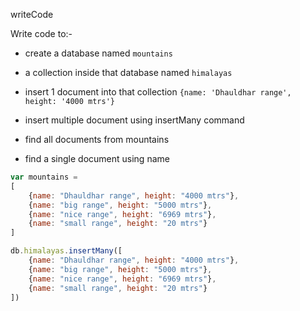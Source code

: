 writeCode

Write code to:-

- create a database named `mountains`
- a collection inside that database named `himalayas`
- insert 1 document into that collection `{name: 'Dhauldhar range', height: '4000 mtrs'}`

- insert multiple document using insertMany command
- find all documents from mountains
- find a single document using name

```js
var mountains = 
[    
    {name: "Dhauldhar range", height: "4000 mtrs"},
    {name: "big range", height: "5000 mtrs"},
    {name: "nice range", height: "6969 mtrs"},
    {name: "small range", height: "20 mtrs"}
]

db.himalayas.insertMany([    
    {name: "Dhauldhar range", height: "4000 mtrs"},
    {name: "big range", height: "5000 mtrs"},
    {name: "nice range", height: "6969 mtrs"},
    {name: "small range", height: "20 mtrs"}
])
```